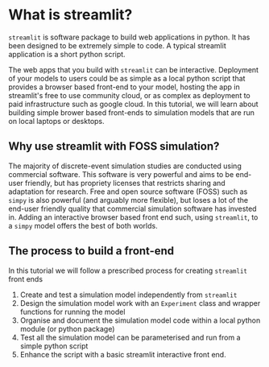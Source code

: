 # What is streamlit?

`streamlit` is software package to build web applications in python.  It has been designed to be extremely simple to code.  A typical streamlit application is a short python script.

The web apps that you build with `streamlit` can be interactive.  Deployment of your models to users could be as simple as a local python script that provides a browser based front-end to your model, hosting the app in streamlit's free to use community cloud, or as complex as deployment to paid infrastructure such as google cloud.  In this tutorial, we will learn about building simple brower based front-ends to simulation models  that are run on local laptops or desktops.

## Why use streamlit with FOSS simulation?

The majority of discrete-event simulation studies are conducted using commercial software.  This software is very powerful and aims to be end-user friendly, but has propriety licenses that restricts sharing and adaptation for research. Free and open source software (FOSS) such as `simpy` is also powerful (and arguably more flexible), but loses a lot of the end-user friendly quality that commercial simulation software has invested in.  Adding an interactive browser based front end such, using `streamlit`, to a `simpy` model offers the best of both worlds.  

## The process to build a front-end

In this tutorial we will follow a prescribed process for creating `streamlit` front ends

1. Create and test a simulation model independently from `streamlit`
2. Design the simulation model work with an `Experiment` class and wrapper functions for running the model
3. Organise and document the simulation model code within a local python module (or python package)
4. Test all the simulation model can be parameterised and run from a simple python script
5. Enhance the script with a basic streamlit interactive front end.

